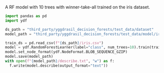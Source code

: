 A RF model with 10 trees with winner-take-all trained on the iris dataset.

```python
import pandas as pd
import ydf

ds_path = "third_party/yggdrasil_decision_forests/test_data/dataset"
model_path = "third_party/yggdrasil_decision_forests/test_data/model/iris_multi_class_rf_wta_small"

train_ds = pd.read_csv(f"{ds_path}/iris.csv")
model = ydf.RandomForestLearner(label="class", num_trees=10).train(train_ds)
model.set_node_format(ydf.NodeFormat.BLOB_SEQUENCE_GZIP)
model.save(model_path)
with open(f"{model_path}/describe.txt", "w") as f:
  f.write(model.describe(output_format="text"))
```
